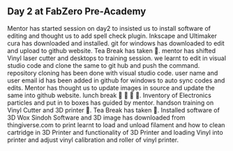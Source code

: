 ## Day 2 at FabZero Pre-Academy 

Mentor has started session on day2 to insisted us to install software of editing and thought us to add spell check plugin.
Inkscape and Ultimaker cura has downloaded and installed.
git for windows has downloaded to edit and upload to github website.
Tea Break has taken :tea:.
mentor has shifted Vinyl laser cutter and desktops to training session.
we learnt to edit in visual studio code and clone the same to git hub and push the command.
repository cloning has been done with visual studio code.
user name and user email id has been added in github for windows to auto sync codes and edits. 
Mentor has thought us to update images in source and update the same into github website.
lunch break :rice_ball:      :fork_and_knife:              :bento:  :mushroom:.
Inventory of Electronics particles and put in to boxes has guided by mentor.
handson training on Vinyl Cutter and 3D printer :electric_plug:.
Tea Break has taken :tea:.
Installed software of 3D Wox Sindoh Software and 3D image has downloaded from thingiverse.com to print
learnt to load and unload filament and how to clean cartridge in 3D Printer and functionality of 3D Printer and loading Vinyl into printer and adjust vinyl calibration and roller of vinyl printer.